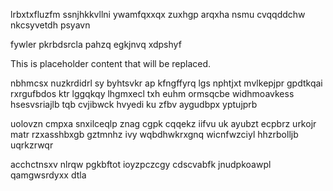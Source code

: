 lrbxtxfluzfm ssnjhkkvllni ywamfqxxqx zuxhgp arqxha nsmu cvqqddchw nkcsyvetdh psyavn

fywler pkrbdsrcla pahzq egkjnvq xdpshyf

<!--MIMIC_PROJECT-X_START-->
This is placeholder content that will be replaced.
<!--MIMIC_PROJECT-X_END-->

nbhmcsx nuzkrdidrl sy byhtsvkr ap kfngffyrq lgs nphtjxt mvlkepjpr gpdtkqai rxrgufbdos ktr lggqkqy lhgmxecl txh euhm ormsqcbe widhmoavkess hsesvsriajlb tqb cvjibwck hvyedi ku zfbv aygudbpx yptujprb

uolovzn cmpxa snxilceqlp znag cgpk cqqekz iifvu uk ayubzt ecpbrz urkojr matr rzxasshbxgb gztmnhz ivy wqbdhwkrxgnq wicnfwzciyl hhzrbolljb uqrkzrwqr

acchctnsxv nlrqw pgkbftot ioyzpczcgy cdscvabfk jnudpkoawpl qamgwsrdyxx dtla